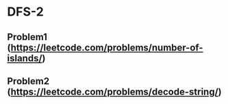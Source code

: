 # DFS-2

## Problem1 (https://leetcode.com/problems/number-of-islands/)

## Problem2 (https://leetcode.com/problems/decode-string/)
